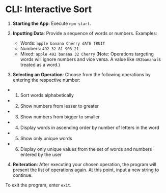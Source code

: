 # CLI: Interactive Sort

1. **Starting the App**: Execute `npm start`.

2. **Inputting Data**: Provide a sequence of words or numbers. Examples:

   - Words: `apple banana Cherry dATE fRUIT`
   - Numbers: `492 32 81 903 21`
   - Mixed: `apple 492 banana 32 Cherry`
     (Note: Operations targeting words will ignore numbers and vice versa. A value like `492banana` is treated as a word.)

3. **Selecting an Operation**: Choose from the following operations by entering the respective number:

- 1. Sort words alphabetically
- 2. Show numbers from lesser to greater
- 3. Show numbers from bigger to smaller
- 4. Display words in ascending order by number of letters in the word
- 5. Show only unique words
- 6. Display only unique values from the set of words and numbers entered by the user

4. **Reiteration**: After executing your chosen operation, the program will present the list of operations again. At this point, input a new string to continue.

To exit the program, enter `exit`.
